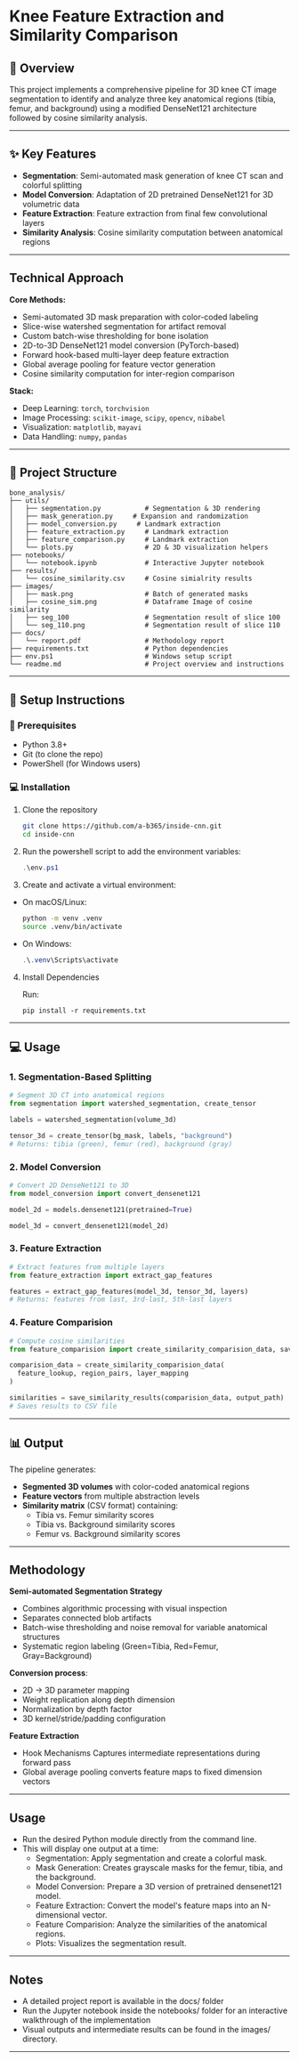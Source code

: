 # Knee Feature Extraction and Similarity Comparison

## 🔬 Overview

This project implements a comprehensive pipeline for 3D knee CT image segmentation to identify and analyze three key anatomical regions (tibia, femur, and background) using a modified DenseNet121 architecture followed by cosine similarity analysis.

---

## ✨ Key Features

- **Segmentation**: Semi-automated mask generation of knee CT scan and colorful splitting
- **Model Conversion**: Adaptation of 2D pretrained DenseNet121 for 3D volumetric data
- **Feature Extraction**: Feature extraction from final few convolutional layers
- **Similarity Analysis**: Cosine similarity computation between anatomical regions

---

## Technical Approach

**Core Methods:**
- Semi-automated 3D mask preparation with color-coded labeling
- Slice-wise watershed segmentation for artifact removal
- Custom batch-wise thresholding for bone isolation
- 2D-to-3D DenseNet121 model conversion (PyTorch-based)
- Forward hook-based multi-layer deep feature extraction
- Global average pooling for feature vector generation
- Cosine similarity computation for inter-region comparison

**Stack:**
- Deep Learning: `torch`, `torchvision`
- Image Processing: `scikit-image`, `scipy`, `opencv`, `nibabel`
- Visualization: `matplotlib`, `mayavi`
- Data Handling: `numpy`, `pandas`

---

## 📝 Project Structure

```
bone_analysis/
├── utils/
│   ├── segmentation.py           # Segmentation & 3D rendering
│   ├── mask_generation.py     # Expansion and randomization
│   ├── model_conversion.py     # Landmark extraction
│   ├── feature_extraction.py     # Landmark extraction
│   ├── feature_comparison.py     # Landmark extraction
│   └── plots.py                  # 2D & 3D visualization helpers
├── notebooks/
│   └── notebook.ipynb            # Interactive Jupyter notebook
├── results/
│   └── cosine_similarity.csv     # Cosine simialrity results
├── images/
│   ├── mask.png                  # Batch of generated masks
│   ├── cosine_sim.png            # Dataframe Image of cosine similarity 
│   ├── seg_100                   # Segmentation result of slice 100
│   └── seg_110.png               # Segmentation result of slice 110
├── docs/
│   └── report.pdf                # Methodology report
├── requirements.txt              # Python dependencies
├── env.ps1                       # Windows setup script
└── readme.md                     # Project overview and instructions
```

---

## 🚀 Setup Instructions

### 🔧 Prerequisites

- Python 3.8+
- Git (to clone the repo)
- PowerShell (for Windows users)

### 💻 Installation

1. Clone the repository

    ```bash
    git clone https://github.com/a-b365/inside-cnn.git
    cd inside-cnn
    ```

2. Run the powershell script to add the environment variables:

    ```powershell
    .\env.ps1
    ```

3. Create and activate a virtual environment:

  - On macOS/Linux:
    ```bash
    python -m venv .venv
    source .venv/bin/activate
    ```

  - On Windows:
    ```powershell
    .\.venv\Scripts\activate
    ```

4. Install Dependencies

    Run:
    ```
    pip install -r requirements.txt
    ```
---

## 💻 Usage

### 1. Segmentation-Based Splitting
```python
# Segment 3D CT into anatomical regions
from segmentation import watershed_segmentation, create_tensor

labels = watershed_segmentation(volume_3d)

tensor_3d = create_tensor(bg_mask, labels, "background")
# Returns: tibia (green), femur (red), background (gray)
```

### 2. Model Conversion
```python
# Convert 2D DenseNet121 to 3D
from model_conversion import convert_densenet121

model_2d = models.densenet121(pretrained=True)

model_3d = convert_densenet121(model_2d)
```

### 3. Feature Extraction
```python
# Extract features from multiple layers
from feature_extraction import extract_gap_features

features = extract_gap_features(model_3d, tensor_3d, layers)
# Returns: features from last, 3rd-last, 5th-last layers
```

### 4. Feature Comparision
```python
# Compute cosine similarities
from feature_comparision import create_similarity_comparision_data, save_similarity_results

comparision_data = create_similarity_comparision_data(
  feature_lookup, region_pairs, layer_mapping
)

similarities = save_similarity_results(comparision_data, output_path)
# Saves results to CSV file
```

---

## 📊 Output

The pipeline generates:
- **Segmented 3D volumes** with color-coded anatomical regions
- **Feature vectors** from multiple abstraction levels
- **Similarity matrix** (CSV format) containing:
  - Tibia vs. Femur similarity scores
  - Tibia vs. Background similarity scores  
  - Femur vs. Background similarity scores
  
---

## Methodology

**Semi-automated Segmentation Strategy**
- Combines algorithmic processing with visual inspection
- Separates connected blob artifacts
- Batch-wise thresholding and noise removal for variable anatomical structures
- Systematic region labeling (Green=Tibia, Red=Femur, Gray=Background)

**Conversion process**: 
- 2D → 3D parameter mapping
- Weight replication along depth dimension
- Normalization by depth factor
- 3D kernel/stride/padding configuration

**Feature Extraction**
- Hook Mechanisms Captures intermediate representations during forward pass
- Global average pooling converts feature maps to fixed dimension vectors

---

## Usage

- Run the desired Python module directly from the command line.
- This will display one output at a time:
  - Segmentation: Apply segmentation and create a colorful mask.
  - Mask Generation: Creates grayscale masks for the femur, tibia, and the background.
  - Model Conversion: Prepare a 3D version of pretrained densenet121 model.
  - Feature Extraction: Convert the model's feature maps into an N-dimensional vector.
  - Feature Comparision: Analyze the similarities of the anatomical regions.
  - Plots: Visualizes the segmentation result.

---

## Notes

  - A detailed project report is available in the docs/ folder
  - Run the Jupyter notebook inside the notebooks/ folder for an interactive walkthrough of the implementation
  - Visual outputs and intermediate results can be found in the images/ directory.

---

